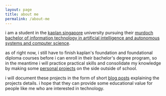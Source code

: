 ```yaml
---
layout: page
title: about me
permalink: /about-me
---
```


i am a student in the [kaplan singapore][kaplan] university pursuing their [murdoch bachelor of information technology in artificial intelligence and autonomous systems and computer science][murdoch degree].

as of right now, i still have to finish kaplan's foundation and foundational diploma courses before i can enroll in their bachelor's degree program, so in the meantime i will practice practical skills and consolidate my knowledge by making some [personal projects][home] on the side outside of school.

i will document these projects in the form of short [blog posts][home] explaining the projects details. i hope that they can provide some educational value for people like me who are interested in technology.

[home]: /
[kaplan]: https://www.kaplan.com.sg
[murdoch degree]: https://www.kaplan.com.sg/bachelors-degree/bachelor-of-information-technology-in-artificial-intelligence-and-autonomous-systems-and-computer-science-double-major
